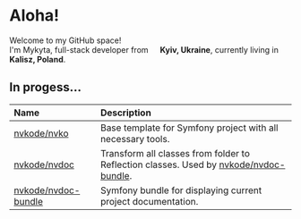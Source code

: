 <h1>Aloha!</h1>

<p>
    Welcome to my GitHub space! </br> 
    I'm Mykyta, full-stack developer from 
    <img src="https://upload.wikimedia.org/wikipedia/commons/thumb/4/49/Flag_of_Ukraine.svg/640px-Flag_of_Ukraine.svg.png" width="13"/> <b>Kyiv, Ukraine</b>, 
    currently living in 
    <img src="https://upload.wikimedia.org/wikipedia/commons/thumb/1/12/Flag_of_Poland.svg/640px-Flag_of_Poland.svg.png?20180824112544" width="13"/> <b>Kalisz, Poland</b>.
</p>

<h2>In progess...</h2>

<table>
    <thead>
        <th align="left">Name</th>
        <th align="left">Description</th>
    </thead>
    <tbody>
        <tr >
            <td><a href="https://github.com/nvkode/nvko">nvkode/nvko</a></td>
            <td>Base template for Symfony project with all necessary tools.</td>
        </tr>
        <tr>
            <td><a href="https://github.com/nvkode/nvdoc">nvkode/nvdoc</a></td>
            <td>Transform all classes from folder to Reflection classes. Used by <a href="https://github.com/nvkode/nvdoc-bundle">nvkode/nvdoc-bundle</a>.</td>
        </tr>
        <tr>
            <td><a href="https://github.com/nvkode/nvdoc-bundle">nvkode/nvdoc-bundle</a></td>
            <td>Symfony bundle for displaying current project documentation.</td>
        </tr>
    </tbody>
</table>
